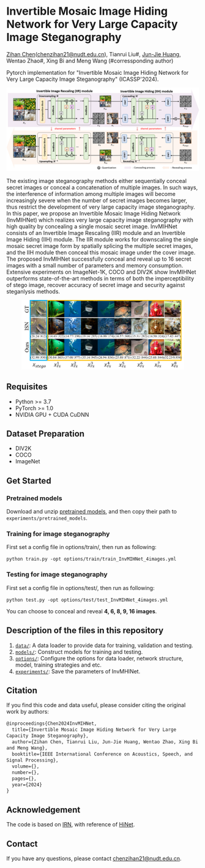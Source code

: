 # Invertible Mosaic Image Hiding Network for Very Large Capacity Image Steganography 
[Zihan Chen](https://brittany-chen.github.io/)(chenzihan21@nudt.edu.cn), Tianrui Liu#, [Jun-Jie Huang](https://jjhuangcs.github.io/), Wentao Zhao#, Xing Bi and Meng Wang (#corressponding author)

Pytorch implementation for "Invertible Mosaic Image Hiding Network for Very Large Capacity Image Steganography" (ICASSP'2024).

<img src='./figures/overview_InvMIHNet.png'/>

The existing image steganography methods either sequentially conceal secret images or conceal a concatenation of multiple images. In such ways, the interference of information among multiple images will become increasingly severe when the number of secret images becomes larger, thus restrict the development of very large capacity image steganography. 
In this paper, we propose an Invertible Mosaic Image Hiding Network (InvMIHNet) which realizes very large capacity image steganography with high quality by concealing a single mosaic secret image. InvMIHNet consists of an Invertible Image Rescaling (IIR) module and an Invertible Image Hiding (IIH) module. 
The IIR module works for downscaling the single mosaic secret image form by spatially splicing the multiple secret images, and the IIH module then conceal this mosaic image under the cover image. 
The proposed InvMIHNet successfully conceal and reveal up to 16 secret images with a small number of parameters and memory consumption.
Extensive experiments on ImageNet-1K, COCO and DIV2K show InvMIHNet outperforms state-of-the-art methods in terms of both the imperceptibility of stego image, recover accuracy of secret image and security against steganlysis methods.

<figure class="half">
    <img src='./figures/InvMIHNet_8images.png'>
</figure>

## Requisites
- Python >= 3.7
- PyTorch >= 1.0
- NVIDIA GPU + CUDA CuDNN
  
## Dataset Preparation
- DIV2K
- COCO
- ImageNet


## Get Started
### Pretrained models
Download and unzip [pretrained models](https://drive.google.com/file/d/17GRiwaJN8yqmLtiAO-bJcgpG8aWHysz3/view?usp=drive_link), and then copy their path to ```experiments/pretrained_models```. 

### Training for image steganography
First set a config file in options/train/, then run as following:

	python train.py -opt options/train/train_InvMIHNet_4images.yml

### Testing for image steganography
First set a config file in options/test/, then run as following:

	python test.py -opt options/test/test_InvMIHNet_4images.yml

You can choose to conceal and reveal **4, 6, 8, 9, 16 images**.

## Description of the files in this repository
 
1) [`data/`](./data): A data loader to provide data for training, validation and testing.
2) [`models/`](./models): Construct models for training and testing.
3) [`options/`](./options): Configure the options for data loader, network structure, model, training strategies and etc.
4) [`experiments/`](./experiments): Save the parameters of InvMHINet.


## Citation

If you find this code and data useful, please consider citing the original work by authors:

```
@inproceedings{Chen2024InvMIHNet,
  title={Invertible Mosaic Image Hiding Network for Very Large Capacity Image Steganography},
  author={Zihan Chen, Tianrui Liu, Jun-Jie Huang, Wentao Zhao, Xing Bi and Meng Wang},
  booktitle={IEEE International Conference on Acoustics, Speech, and Signal Processing},
  volume={},
  number={},
  pages={},
  year={2024}
}
```

## Acknowledgement
The code is based on [IRN](https://github.com/pkuxmq/Invertible-Image-Rescaling), with reference of [HiNet](https://github.com/TomTomTommi/HiNet).

## Contact
If you have any questions, please contact <chenzihan21@nudt.edu.cn>.
